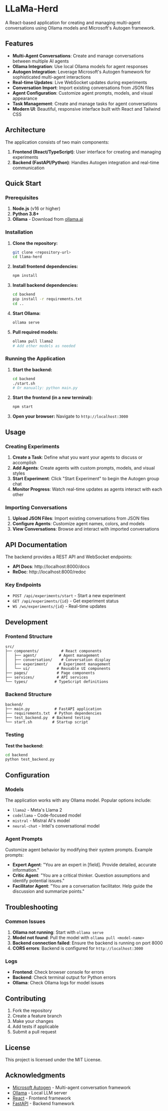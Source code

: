 # LLaMa-Herd

A React-based application for creating and managing multi-agent conversations using Ollama models and Microsoft's Autogen framework.

## Features

- **Multi-Agent Conversations**: Create and manage conversations between multiple AI agents
- **Ollama Integration**: Use local Ollama models for agent responses
- **Autogen Integration**: Leverage Microsoft's Autogen framework for sophisticated multi-agent interactions
- **Real-time Updates**: Live WebSocket updates during experiments
- **Conversation Import**: Import existing conversations from JSON files
- **Agent Configuration**: Customize agent prompts, models, and visual appearance
- **Task Management**: Create and manage tasks for agent conversations
- **Modern UI**: Beautiful, responsive interface built with React and Tailwind CSS

## Architecture

The application consists of two main components:

1. **Frontend (React/TypeScript)**: User interface for creating and managing experiments
2. **Backend (FastAPI/Python)**: Handles Autogen integration and real-time communication

## Quick Start

### Prerequisites

1. **Node.js** (v16 or higher)
2. **Python 3.8+**
3. **Ollama** - Download from [ollama.ai](https://ollama.ai)

### Installation

1. **Clone the repository:**
   ```bash
   git clone <repository-url>
   cd llama-herd
   ```

2. **Install frontend dependencies:**
   ```bash
   npm install
   ```

3. **Install backend dependencies:**
   ```bash
   cd backend
   pip install -r requirements.txt
   cd ..
   ```

4. **Start Ollama:**
   ```bash
   ollama serve
   ```

5. **Pull required models:**
   ```bash
   ollama pull llama2
   # Add other models as needed
   ```

### Running the Application

1. **Start the backend:**
   ```bash
   cd backend
   ./start.sh
   # Or manually: python main.py
   ```

2. **Start the frontend (in a new terminal):**
   ```bash
   npm start
   ```

3. **Open your browser:**
   Navigate to `http://localhost:3000`

## Usage

### Creating Experiments

1. **Create a Task**: Define what you want your agents to discuss or accomplish
2. **Add Agents**: Create agents with custom prompts, models, and visual styles
3. **Start Experiment**: Click "Start Experiment" to begin the Autogen group chat
4. **Monitor Progress**: Watch real-time updates as agents interact with each other

### Importing Conversations

1. **Upload JSON Files**: Import existing conversations from JSON files
2. **Configure Agents**: Customize agent names, colors, and models
3. **View Conversations**: Browse and interact with imported conversations

## API Documentation

The backend provides a REST API and WebSocket endpoints:

- **API Docs**: http://localhost:8000/docs
- **ReDoc**: http://localhost:8000/redoc

### Key Endpoints

- `POST /api/experiments/start` - Start a new experiment
- `GET /api/experiments/{id}` - Get experiment status
- `WS /ws/experiments/{id}` - Real-time updates

## Development

### Frontend Structure

```
src/
├── components/          # React components
│   ├── agent/          # Agent management
│   ├── conversation/    # Conversation display
│   ├── experiment/     # Experiment management
│   └── ui/            # Reusable UI components
├── pages/             # Page components
├── services/          # API services
└── types/            # TypeScript definitions
```

### Backend Structure

```
backend/
├── main.py           # FastAPI application
├── requirements.txt  # Python dependencies
├── test_backend.py  # Backend testing
└── start.sh         # Startup script
```

### Testing

**Test the backend:**
```bash
cd backend
python test_backend.py
```

## Configuration

### Models

The application works with any Ollama model. Popular options include:
- `llama2` - Meta's Llama 2
- `codellama` - Code-focused model
- `mistral` - Mistral AI's model
- `neural-chat` - Intel's conversational model

### Agent Prompts

Customize agent behavior by modifying their system prompts. Example prompts:
- **Expert Agent**: "You are an expert in [field]. Provide detailed, accurate information."
- **Critic Agent**: "You are a critical thinker. Question assumptions and identify potential issues."
- **Facilitator Agent**: "You are a conversation facilitator. Help guide the discussion and summarize points."

## Troubleshooting

### Common Issues

1. **Ollama not running**: Start with `ollama serve`
2. **Model not found**: Pull the model with `ollama pull <model-name>`
3. **Backend connection failed**: Ensure the backend is running on port 8000
4. **CORS errors**: Backend is configured for `http://localhost:3000`

### Logs

- **Frontend**: Check browser console for errors
- **Backend**: Check terminal output for Python errors
- **Ollama**: Check Ollama logs for model issues

## Contributing

1. Fork the repository
2. Create a feature branch
3. Make your changes
4. Add tests if applicable
5. Submit a pull request

## License

This project is licensed under the MIT License.

## Acknowledgments

- [Microsoft Autogen](https://github.com/microsoft/autogen) - Multi-agent conversation framework
- [Ollama](https://ollama.ai) - Local LLM server
- [React](https://reactjs.org) - Frontend framework
- [FastAPI](https://fastapi.tiangolo.com) - Backend framework

